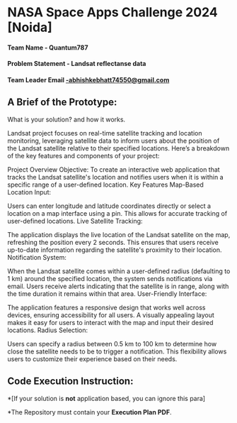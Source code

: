 # NASA Space Apps Challenge 2024 [Noida]

#### Team Name - Quantum787
#### Problem Statement - Landsat reflectanse data
#### Team Leader Email -abhishkebhatt74550@gmail.com

## A Brief of the Prototype:
  What is your solution? and how it works.

  Landsat project focuses on real-time satellite tracking and location monitoring, leveraging satellite data to inform users about the position of the Landsat satellite relative to their specified locations. Here’s a breakdown of the key features and components of your project:

Project Overview
Objective: To create an interactive web application that tracks the Landsat satellite's location and notifies users when it is within a specific range of a user-defined location.
Key Features
Map-Based Location Input:

Users can enter longitude and latitude coordinates directly or select a location on a map interface using a pin. This allows for accurate tracking of user-defined locations.
Live Satellite Tracking:

The application displays the live location of the Landsat satellite on the map, refreshing the position every 2 seconds. This ensures that users receive up-to-date information regarding the satellite's proximity to their location.
Notification System:

When the Landsat satellite comes within a user-defined radius (defaulting to 1 km) around the specified location, the system sends notifications via email. Users receive alerts indicating that the satellite is in range, along with the time duration it remains within that area.
User-Friendly Interface:

The application features a responsive design that works well across devices, ensuring accessibility for all users.
A visually appealing layout makes it easy for users to interact with the map and input their desired locations.
Radius Selection:

Users can specify a radius between 0.5 km to 100 km to determine how close the satellite needs to be to trigger a notification. This flexibility allows users to customize their experience based on their needs.

## Code Execution Instruction:
  *[If your solution is **not** application based, you can ignore this para]
  
 *The Repository must contain your **Execution Plan PDF**.
